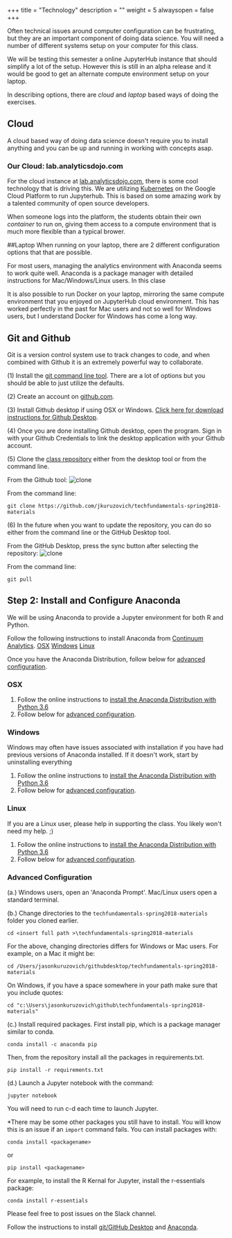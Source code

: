 +++
title = "Technology"
description = ""
weight = 5
alwaysopen = false
+++

Often technical issues around computer configuration can be frustrating, but they are an important component of doing data science. You will need a number of different systems setup on your computer for this class.

We will be testing this semester a online JupyterHub instance that should simplify a lot of the setup. However this is still in an alpha release and it would be good to get an alternate compute environment setup on your laptop.

In describing options, there are *cloud* and *laptop* based ways of doing the exercises.

## Cloud
A cloud based way of doing data science doesn't require you to install anything and you can be up and running in working with concepts asap.

### Our Cloud: lab.analyticsdojo.com
For the cloud instance at [lab.analyticsdojo.com](http://lab.analyticsdojo.com), there is some cool technology that is driving this. We are utilizing [Kubernetes](https://kubernetes.io) on the Google Cloud Platform to run Jupyterhub.  This is based on some amazing work by a talented community of open source developers.

When someone logs into the platform, the students obtain their own *container* to run on, giving them access to a compute environment that is much more flexible than a typical brower.

##Laptop
When running on your laptop, there are 2 different configuration options that that are possible.

For most users, managing the analytics environment with Anaconda seems to work quite well. Anaconda is a package manager with detailed instructions for Mac/Windows/Linux users.  In this clase

It is also possible to run Docker on your laptop, mirroring the same compute environment that you enjoyed on JupyterHub cloud environment. This has worked perfectly in the past for Mac users and not so well for Windows users, but I understand Docker for Windows has come a long way.

## Git and Github
Git is a version control system use to track changes to code, and when combined with Github it is an extremely powerful way to collaborate.

(1) Install the [git command line tool](https://git-scm.com/downloads). There are a lot of options but you should be able to just utilize the defaults.

(2) Create an account on [github.com](https://github.com).

(3) Install Github desktop if using OSX or Windows. [Click here for download instructions for Github Desktop](https://desktop.github.com/).

(4) Once you are done installing Github desktop, open the program.  Sign in with your Github Credentials to link the desktop application with your Github account.


(5) Clone the [class repository](https://github.com/jkuruzovich/techfundamentals-spring2018-materials) either from the desktop tool or from the command line.

From the Github tool:
<img src="/images/clone.png" alt="clone">

From the command line:
```
git clone https://github.com/jkuruzovich/techfundamentals-spring2018-materials
```

(6) In the future when you want to update the repository, you can do so either from the command line or the GitHub Desktop tool.

From the GitHub Desktop, press the sync button after selecting the repository:
<img src="/images/sync.png" alt="clone">




From the command line:
```
git pull
```

## Step 2: Install and Configure Anaconda
We will be using Anaconda to provide a Jupyter environment for both R and Python.

Follow the following instructions to install Anaconda from [Continuum Analytics](https://www.continuum.io/).
[OSX](#osx)
[Windows](#windows)
[Linux](#linux)

Once you have the Anaconda Distribution, follow below for [advanced configuration](#advanced-configuration).

### OSX
1. Follow the online instructions to [install the Anaconda Distribution with Python 3.6](https://docs.continuum.io/anaconda/install/mac-os)
2. Follow below for [advanced configuration](#advanced-configuration).

### Windows
Windows may often have issues associated with installation if you have had previous versions of Anaconda installed.  If it doesn't work, start by uninstalling everything

1. Follow the online instructions to [install the Anaconda Distribution with Python 3.6](https://docs.continuum.io/anaconda/install/windows)
2. Follow below for [advanced configuration](#advanced-configuration).

### Linux
If you are a Linux user, please help in supporting the class. You likely won't need my help. ;)
1. Follow the online instructions to [install the Anaconda Distribution with Python 3.6](https://docs.continuum.io/anaconda/install/linux)
2. Follow below for [advanced configuration](#advanced-configuration).


### Advanced Configuration

(a.) Windows users, open an 'Anaconda Prompt'.  Mac/Linux users open a standard terminal.

(b.) Change directories to the `techfundamentals-spring2018-materials` folder you cloned earlier.

```
cd <insert full path >\techfundamentals-spring2018-materials
```
For the above, changing directories differs for Windows or Mac users. For example, on a Mac it might be:
```
cd /Users/jasonkuruzovich/githubdesktop/techfundamentals-spring2018-materials
```
On Windows, if you have a space somewhere in your path make sure that you include quotes:

```
cd "c:\Users\jasonkuruzovich\github\techfundamentals-spring2018-materials"
```
(c.) Install required packages.
First install pip, which is a package manager similar to conda.
```
conda install -c anaconda pip
```

Then, from the repository install all the packages in requirements.txt.
```
pip install -r requirements.txt
```



(d.) Launch a Jupyter notebook with the command:
```
jupyter notebook
```
You will need to run c-d each time to launch Jupyter.

*There may be some other packages you still have to install.  You will know this is an issue if an `import` command fails.  You can install packages with:
```
conda install <packagename>
```

or

```
pip install <packagename>
```

For example, to install the R Kernal for Jupyter, install the r-essentials package:
```
conda install r-essentials
```



Please feel free to post issues on the Slack channel.

Follow the instructions to install [git/GitHub Desktop](/setup/git/) and [Anaconda](/setup/anaconda).
